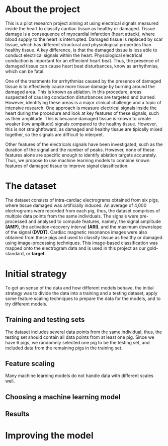 # About the project
This is a pilot research project aiming at using electrical signals measured inside the heart to classify cardiac tissue as healthy or damaged. Tissue damage is a consequence of myocardial infarction (heart attack), where blood supply to the heart is interrupted. Damaged tissue is replaced by scar tissue, which has different structural and physiological properties than healthy tissue. A key difference, is that the damaged tissue is less able to conduct electrical signals within the heart. Physiological electrical conduction is important for an effiecient heart beat. Thus, the presence of damaged tissue can cause heart beat disturbances, know as arrhythmias, which can be fatal.

One of the treatments for arrhythmias caused by the presence of damaged tissue is to effectively cause more tissue damage by burning around the damaged area. This is known as ablation. In this procedure, areas suspected of causing conduction disturbances are targeted and burned. However, identifying these areas is a major clinical challenge and a topic of intensive research. One approach is measure electrical signals inside the heart during the procedure and look at key features of these signals, such as their amplitude. This is because damaged tissue is known to create weaker (low amplitude) signals compared to the healthy tissue. However, this is not straightfoward, as damaged and healthy tissue are tipically mixed together, so the signals are difficult to interpret.

Other features of the electricals signals have been investigated, such as the duration of the signal and the number of peaks. However, none of these features alone are specific enough to identify ablation targets accurately. Thus, we propose to use machine learning models to combine known features of damaged tissue to improve signal classification.

# The dataset
The dataset consists of intra-cardiac electrograms obtained from six pigs, where tissue damaged was artificially induced. An average of 4,000 electrograms were recorded from each pig, thus, the dataset comprises of multiple data points from the same individuals. The signals were pre-processed and analysed to compute features, namely, the signal amplitude **(AMP)**, the activation-recovery interval **(ARI)**, and the maximum downslope of the signal **(DVDT)**. Cardiac magnetic resonance images were also obtained from these pigs and used to classify tissue as healthy or damaged using image-processing techniques. This image-based classification was mapped onto the electrogram data and is used in this project as our gold-standard, or **target**.

# Initial strategy
To get an sense of the data and how different models behave, the initial strategy was to divide the data into a training and a testing dataset, apply some feature scaling techniques to prepare the data for the models, and to try different models.

## Training and testing sets
The dataset includes several data points from the same individual, thus, the testing set should contain all data points from at least one pig. Since we  have 6 pigs, we randomnly selected one pig to be the testing set, and included data from the remaining pigs in the training set.

## Feature scaling
Many machine learning models do not handle data with different scales well. 
## Choosing a machine learning model
## Results

# Improving the model
